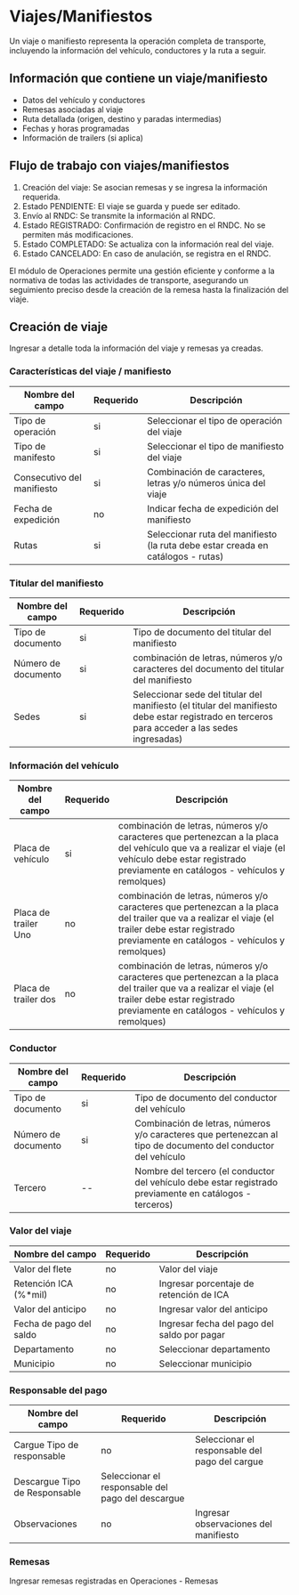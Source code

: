 # Viajes/Manifiestos

Un viaje o manifiesto representa la operación completa de transporte, incluyendo la información del vehículo, conductores y la ruta a seguir.

## Información que contiene un viaje/manifiesto

- Datos del vehículo y conductores
- Remesas asociadas al viaje
- Ruta detallada (origen, destino y paradas intermedias)
- Fechas y horas programadas
- Información de trailers (si aplica)

## Flujo de trabajo con viajes/manifiestos

1. Creación del viaje: Se asocian remesas y se ingresa la información requerida.
2. Estado PENDIENTE: El viaje se guarda y puede ser editado.
3. Envío al RNDC: Se transmite la información al RNDC.
4. Estado REGISTRADO: Confirmación de registro en el RNDC. No se permiten más modificaciones.
5. Estado COMPLETADO: Se actualiza con la información real del viaje.
6. Estado CANCELADO: En caso de anulación, se registra en el RNDC.

El módulo de Operaciones permite una gestión eficiente y conforme a la normativa de todas las actividades de transporte, asegurando un seguimiento preciso desde la creación de la remesa hasta la finalización del viaje.

##  Creación de viaje 

Ingresar a detalle toda la información del viaje y remesas ya creadas.

###  Características del viaje / manifiesto

| Nombre del campo | Requerido | Descripción |
| ---------------- | --------- | ----------- |
| Tipo de operación |   si     | Seleccionar el tipo de operación del viaje |
| Tipo de manifesto | si       | Seleccionar el tipo de manifiesto del viaje | 
| Consecutivo del manifiesto | si | Combinación de caracteres, letras y/o números  única del viaje | 
| Fecha de expedición | no | Indicar fecha de expedición del manifiesto |
| Rutas | si | Seleccionar ruta del manifiesto (la ruta debe estar creada en catálogos - rutas)

###  Titular del manifiesto 

| Nombre del campo | Requerido | Descripción |
| ---------------- | --------- | ----------- |
| Tipo de documento | si | Tipo de documento del titular del manifiesto |
| Número de documento | si | combinación de letras, números y/o caracteres del documento del titular del manifiesto |
| Sedes | si | Seleccionar sede del titular del manifiesto (el titular del manifiesto debe estar registrado en terceros para acceder a las sedes ingresadas) |

### Información del vehículo    

| Nombre del campo | Requerido | Descripción |
| ---------------- | --------- | ----------- |
| Placa de vehículo | si  | combinación de letras, números y/o caracteres que pertenezcan a la placa del vehículo que va a realizar el viaje (el vehículo debe estar registrado previamente en catálogos - vehículos y remolques) |
| Placa de trailer Uno | no | combinación de letras, números y/o caracteres que pertenezcan a la placa del trailer que va a realizar el viaje (el trailer debe estar registrado previamente en catálogos - vehículos y remolques)
| Placa de trailer dos | no | combinación de letras, números y/o caracteres que pertenezcan a la placa del trailer que va a realizar el viaje (el trailer debe estar registrado previamente en catálogos - vehículos y remolques)


###  Conductor

| Nombre del campo | Requerido | Descripción |
| ---------------- | --------- | ----------- |
| Tipo de documento | si | Tipo de documento del conductor del vehículo | 
| Número de documento | si | Combinación de letras, números y/o caracteres que pertenezcan al tipo de documento del conductor del vehículo |
| Tercero |  -- | Nombre del tercero (el conductor del vehículo debe estar registrado previamente en catálogos - terceros) |

###  Valor del viaje 


| Nombre del campo | Requerido | Descripción |
| ---------------- | --------- | ----------- |
| Valor del flete | no | Valor del viaje | 
| Retención ICA (%*mil) | no | Ingresar porcentaje de retención de ICA |
| Valor del anticipo | no | Ingresar valor del anticipo |
| Fecha de pago del saldo | no | Ingresar fecha del pago del saldo por pagar | 
| Departamento | no | Seleccionar departamento |
| Municipio | no | Seleccionar municipio |

###  Responsable del pago 

| Nombre del campo | Requerido | Descripción |
| ---------------- | --------- | ----------- |
| Cargue Tipo de responsable | no | Seleccionar el responsable del pago del cargue|
| Descargue Tipo de Responsable | Seleccionar el responsable del pago del descargue |
| Observaciones | no | Ingresar observaciones del manifiesto |

###  Remesas 

Ingresar remesas registradas en Operaciones - Remesas 